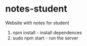 # notes-student
Website with notes for student

1. npm install - install dependences
2. sudo npm start - run the server

